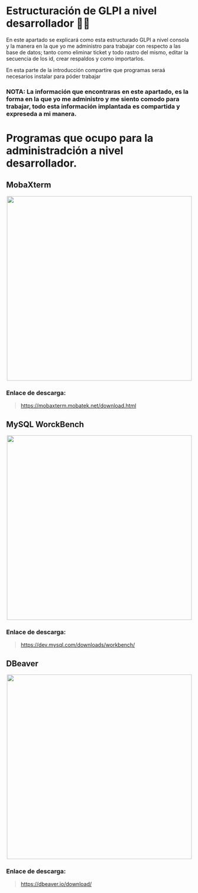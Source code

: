 # Estructuración de GLPI a nivel desarrollador 👨‍💻
En este apartado se explicará como esta estructurado GLPI a nivel consola y la manera en la que yo me administro para trabajar con respecto a las base de datos; tanto como eliminar ticket y todo rastro del mismo, editar la secuencia de los id, crear respaldos y como importarlos.

En esta parte de la introducción compartire que programas seraá necesarios instalar para póder trabajar

### NOTA: La información que encontraras en este apartado, es la forma en la que yo me administro y me siento comodo para trabajar, todo esta información implantada es compartida y expreseda a mi manera.

# Programas que ocupo para la administradción a nivel desarrollador.

## MobaXterm

<div align="center">
<img src="https://www.redeszone.net/app/uploads-redeszone.net/2021/05/mobaxterm_destacada-1200x675.jpg" width="500">
</div>

### Enlace de descarga:
> https://mobaxterm.mobatek.net/download.html


## MySQL WorckBench

<div align="center">
<img src="https://encrypted-tbn0.gstatic.com/images?q=tbn:ANd9GcRcUYI3gIcK6QzYJeQyPoUHsSPma0dYF01Y2Q&s" width="500">
</div>

### Enlace de descarga:
> https://dev.mysql.com/downloads/workbench/


## DBeaver

<div align="center">
<img src="https://miro.medium.com/max/1400/1*69ktAAlWQSJL2F-Yi8l4aQ.png" width="500">
</div>

### Enlace de descarga:
> https://dbeaver.io/download/

